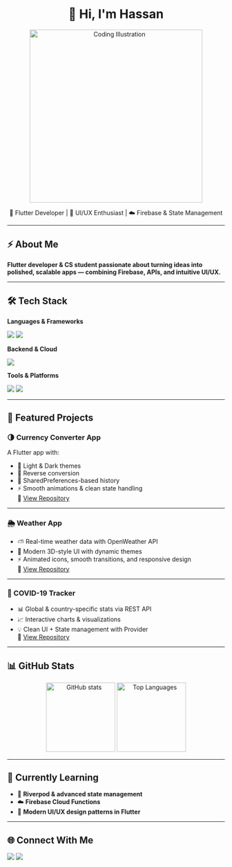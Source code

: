 <h1 align="center">👋 Hi, I'm Hassan</h1>

<p align="center">
  <img src="https://raw.githubusercontent.com/your-username/your-repo/main/assets/coding.gif" alt="Coding Illustration" width="400"/>
</p>

<p align="center">
  🚀 Flutter Developer | 🎨 UI/UX Enthusiast | ☁️ Firebase & State Management  
</p>

---

## ⚡ About Me
**Flutter developer & CS student passionate about turning ideas into polished, scalable apps — combining Firebase, APIs, and intuitive UI/UX.**

---

## 🛠 Tech Stack
**Languages & Frameworks**  
<p>
  <img src="https://img.shields.io/badge/Dart-0175C2?style=for-the-badge&logo=dart&logoColor=white" />
  <img src="https://img.shields.io/badge/Flutter-02569B?style=for-the-badge&logo=flutter&logoColor=white" />
</p>

**Backend & Cloud**  
<p>
  <img src="https://img.shields.io/badge/Firebase-FFCA28?style=for-the-badge&logo=firebase&logoColor=black" />
</p>

**Tools & Platforms**  
<p>
  <img src="https://img.shields.io/badge/GitHub-181717?style=for-the-badge&logo=github&logoColor=white" />
  <img src="https://img.shields.io/badge/VS%20Code-007ACC?style=for-the-badge&logo=visual-studio-code&logoColor=white" />
</p>

---

## 🚀 Featured Projects

### 🌗 Currency Converter App  
A Flutter app with:  
- 🌙 Light & Dark themes  
- 🔄 Reverse conversion  
- 💾 SharedPreferences-based history  
- ⚡ Smooth animations & clean state handling  
🔗 [View Repository](https://github.com/your-username/currency_converter_flutter)  

---

### 🌦️ Weather App  
- ⛅ Real-time weather data with OpenWeather API  
- 🎨 Modern 3D-style UI with dynamic themes  
- ⚡ Animated icons, smooth transitions, and responsive design  
🔗 [View Repository](https://github.com/your-username/weather_app_flutter)  

---

### 🦠 COVID-19 Tracker  
- 📊 Global & country-specific stats via REST API  
- 📈 Interactive charts & visualizations  
- 💡 Clean UI + State management with Provider  
🔗 [View Repository](https://github.com/your-username/flutter_covid_tracker)  

---

## 📊 GitHub Stats
<p align="center">
  <img src="https://github-readme-stats.vercel.app/api?username=hassanbuilds&show_icons=true&theme=tokyonight" alt="GitHub stats" height="160"/>
  <img src="https://github-readme-stats.vercel.app/api/top-langs/?username=hassanbuilds&layout=compact&theme=tokyonight" alt="Top Languages" height="160"/>
</p>

---

## 🌱 Currently Learning
- 📘 **Riverpod & advanced state management**  
- ☁️ **Firebase Cloud Functions**  
- 🎨 **Modern UI/UX design patterns in Flutter**  

---

## 🌐 Connect With Me
<p>
  <a href="https://github.com/hassanbuilds"><img src="https://img.shields.io/badge/GitHub-100000?style=for-the-badge&logo=github&logoColor=white" /></a>
  <a href="https://www.linkedin.com/in/hassancodes"><img src="https://img.shields.io/badge/LinkedIn-0077B5?style=for-the-badge&logo=linkedin&logoColor=white" /></a>
</p>
